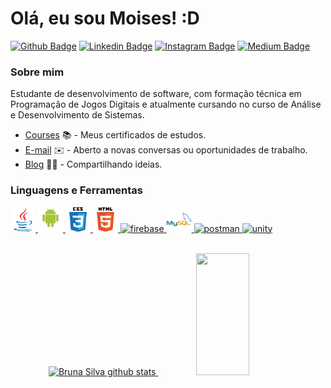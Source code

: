 # Olá, eu sou Moises! :D

[![Github Badge](https://img.shields.io/badge/-Github-000?style=flat-square&logo=Github&logoColor=white&link=https://github.com/moiseslx)](https://github.com/moiseslx)
[![Linkedin Badge](https://img.shields.io/badge/-LinkedIn-blue?style=flat-square&logo=Linkedin&logoColor=white&link=https://www.linkedin.com/in/moiseslx/)](https://www.linkedin.com/in/moiseslx/)
[![Instagram Badge](https://img.shields.io/badge/Instagram-E4405F?style=flat-square&logo=instagram&logoColor=white&link=https://www.instagram.com/moiseslx_/)](https://www.instagram.com/moiseslx_/)
[![Medium Badge](https://img.shields.io/badge/Medium-12100E?style=flat-square&logo=medium&logoColor=white&link=https://medium.com/@moiseslx)](https://medium.com/@moiseslx)

### Sobre mim
Estudante de desenvolvimento de software, com formação técnica em Programação de Jogos Digitais e atualmente cursando no curso de Análise e Desenvolvimento de Sistemas.

- [Courses](https://drive.google.com/drive/folders/13UmaMEvHPr__UwsaK1Dq9Q1khvhZhKnp?usp=drive_link) 📚 - Meus certificados de estudos.
- [E-mail](mailto:albuquerquemmoises@gmail.com) ✉️ -  Aberto a novas conversas ou oportunidades de trabalho.
- [Blog](https://medium.com/@albuquerquemmoises) ✍🏼 -  Compartilhando ideias.

### Linguagens e Ferramentas
<p align="left">
  <a href="https://www.java.com" target="_blank" rel="noreferrer">
    <img src="https://raw.githubusercontent.com/devicons/devicon/master/icons/java/java-original.svg" alt="java" width="40" height="40"/>
  </a>
  <a href="https://developer.android.com" target="_blank" rel="noreferrer">
    <img src="https://raw.githubusercontent.com/devicons/devicon/master/icons/android/android-original-wordmark.svg" alt="android" width="40" height="40"/>
  </a>
  <a href="https://www.w3schools.com/css/" target="_blank" rel="noreferrer">
    <img src="https://raw.githubusercontent.com/devicons/devicon/master/icons/css3/css3-original-wordmark.svg" alt="css3" width="40" height="40"/>
  </a>
  <a href="https://www.w3.org/html/" target="_blank" rel="noreferrer">
    <img src="https://raw.githubusercontent.com/devicons/devicon/master/icons/html5/html5-original-wordmark.svg" alt="html5" width="40" height="40"/>
  </a>
  <a href="https://firebase.google.com/" target="_blank" rel="noreferrer">
    <img src="https://www.vectorlogo.zone/logos/firebase/firebase-icon.svg" alt="firebase" width="40" height="40"/>
  </a>
  <a href="https://www.mysql.com/" target="_blank" rel="noreferrer">
    <img src="https://raw.githubusercontent.com/devicons/devicon/master/icons/mysql/mysql-original-wordmark.svg" alt="mysql" width="40" height="40"/>
  </a>
  <a href="https://www.postman.com" target="_blank" rel="noreferrer">
    <img src="https://www.vectorlogo.zone/logos/getpostman/getpostman-icon.svg" alt="postman" width="40" height="40"/>
  </a>
  <a href="https://unity.com/" target="_blank" rel="noreferrer">
    <img src="https://www.vectorlogo.zone/logos/unity3d/unity3d-icon.svg" alt="unity" width="40" height="40"/>
  </a>
</p>

<br>

<div align="center">
  <a href="https://github.com/moiseslx">
  <img width="49%" height="195px" src="https://github-readme-stats.vercel.app/api?username=moiseslx&show_icons=true&&include_all_commits=true&count_private=true&hide_border=true&title_color=00bfbf&icon_color=00bfbf%text_color=c9d1d9&bg_color=0d1117" alt="Bruna Silva github stats"/>
  <img width="41%" height="195px" src="https://github-readme-stats.vercel.app/api/top-langs/?username=moiseslx&layout=compact&hide_border=true&tilte_color&text_color=00bfbf&bg_color=0d1117"/>
</div>
<div style="display: inline_block"><br>
 
  
